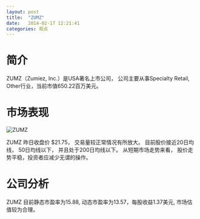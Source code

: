 ```yaml
---
layout: post
title:  "ZUMZ"
date:   2014-02-17 12:21:41
categories: 观点
---
```


# 简介
ZUMZ（Zumiez, Inc.）是USA著名上市公司，
公司主要从事Specialty Retail, Other行业，当前市值650.22百万美元。

# 市场表现

![ZUMZ](http://finviz.com/chart.ashx?t=ZUMZ&ty=c&ta=1&p=d&s=l)

ZUMZ 昨日收盘价 $21.75，
交易量较正常情况有所放大。
目前股价接近20日均线，
50日均线以下，
并且处于200日均线以下。
从短期市场走势来看，
股价走势平稳，投资者应减少无谓的操作。

# 公司分析
ZUMZ 目前静态市盈率为15.88, 动态市盈率为13.57，每股收益1.37美元,
市场估值较为合理。

